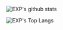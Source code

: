 

![EXP's github stats](https://github-readme-stats.vercel.app/api?username=lyy289065406&count_private=true&show_icons=true&theme=radical)

![EXP's Top Langs](https://github-readme-stats.vercel.app/api/top-langs/?username=lyy289065406&layout=compact&theme=synthwave&hide=HTML,JavaScript,CSS)

<!--
### Hi there 👋

**lyy289065406/lyy289065406** is a ✨ _special_ ✨ repository because its `README.md` (this file) appears on your GitHub profile.

Here are some ideas to get you started:

- 🔭 I’m currently working on ...
- 🌱 I’m currently learning ...
- 👯 I’m looking to collaborate on ...
- 🤔 I’m looking for help with ...
- 💬 Ask me about ...
- 📫 How to reach me: ...
- 😄 Pronouns: ...
- ⚡ Fun fact: ...



https://my.oschina.net/u/2446442/blog/4422846
https://simonwillison.net/2020/Jul/10/self-updating-profile-readme/
https://github.com/lyy289065406/gautamkrishnar
https://github.com/lyy289065406/anuraghazra
https://github.com/lyy289065406/simonw
-->




